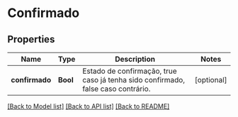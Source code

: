 # Confirmado

## Properties
Name | Type | Description | Notes
------------ | ------------- | ------------- | -------------
**confirmado** | **Bool** | Estado de confirmação, true caso já tenha sido confirmado, false caso contrário. | [optional] 

[[Back to Model list]](../README.md#documentation-for-models) [[Back to API list]](../README.md#documentation-for-api-endpoints) [[Back to README]](../README.md)



